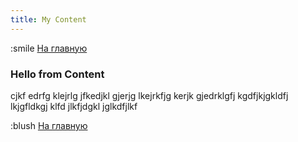 ```yaml
---
title: My Content
---
```


:smile [На главную](/)

### Hello from Content

cjkf edrfg klejrlg jfkedjkl gjerjg lkejrkfjg kerjk gjedrklgfj kgdfjkjgkldfj lkjgfldkgj klfd jlkfjdgkl jglkdfjlkf

:blush [На главную](/)
